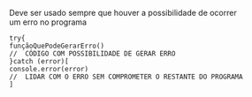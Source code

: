 Deve ser usado sempre que houver a possibilidade de ocorrer   
um erro no programa

```
try{
funçãoQuePodeGerarErro()
//  CÓDIGO COM POSSIBILIDADE DE GERAR ERRO
}catch (error)[
console.error(error)
//  LIDAR COM O ERRO SEM COMPROMETER O RESTANTE DO PROGRAMA
]
```